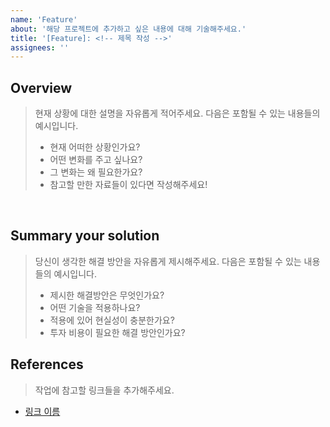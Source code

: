 ```yaml
---
name: 'Feature'
about: '해당 프로젝트에 추가하고 싶은 내용에 대해 기술해주세요.'
title: '[Feature]: <!-- 제목 작성 -->'
assignees: ''
---
```


## Overview

> 현재 상황에 대한 설명을 자유롭게 적어주세요. 다음은 포함될 수 있는 내용들의 예시입니다.
>
> - 현재 어떠한 상황인가요?
> - 어떤 변화를 주고 싶나요?
> - 그 변화는 왜 필요한가요?
> - 참고할 만한 자료들이 있다면 작성해주세요!

<br/>

## Summary your solution

> 당신이 생각한 해결 방안을 자유롭게 제시해주세요. 다음은 포함될 수 있는 내용들의 예시입니다.
>
> - 제시한 해결방안은 무엇인가요?
> - 어떤 기술을 적용하나요?
> - 적용에 있어 현실성이 충분한가요?
> - 투자 비용이 필요한 해결 방안인가요?

## References

> 작업에 참고할 링크들을 추가해주세요.

- [링크 이름](링크_경로)
